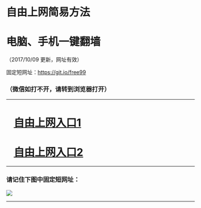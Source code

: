 ﻿# 自由上网简易方法

# 电脑、手机一键翻墙

（2017/10/09 更新，网址有效）

固定短网址：https://git.io/free99

### （微信如打不开，请转到浏览器打开）


***





# &nbsp;&nbsp; <a href="http://ft718431661.fwq-tz-1001.info/fwqtz01.html?t=100900118735 " target="_blank">自由上网入口1</a>
# &nbsp;&nbsp; <a href="http://ft1979511379.fwq-tz-1002.info/fwqtz02.html?t=100900114276 " target="_blank">自由上网入口2</a>
***

### 请记住下图中固定短网址：

<img src="https://s3-us-west-2.amazonaws.com/fwq-1001/yjfq-20170905okok.png" /> 


***

